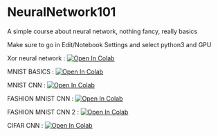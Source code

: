 # NeuralNetwork101
A simple course about neural network, nothing fancy, really basics

Make sure to go in Edit/Notebook Settings and select python3 and GPU

Xor neural network : [![Open In Colab](https://colab.research.google.com/assets/colab-badge.svg)](https://colab.research.google.com/github/hube12/NeuralNetwork101/blob/master/Jupyter%20Notebooks/neural%20network.ipynb)

MNIST BASICS : [![Open In Colab](https://colab.research.google.com/assets/colab-badge.svg)](https://colab.research.google.com/github/hube12/NeuralNetwork101/blob/master/Jupyter%20Notebooks/MNIST%20BASICS.ipynb)

MNIST CNN : [![Open In Colab](https://colab.research.google.com/assets/colab-badge.svg)](https://colab.research.google.com/github/hube12/NeuralNetwork101/blob/master/Jupyter%20Notebooks/FASHION%20MNIST%20CNN.ipynb)

FASHION MNIST CNN : [![Open In Colab](https://colab.research.google.com/assets/colab-badge.svg)](https://colab.research.google.com/github/hube12/NeuralNetwork101/blob/master/Jupyter%20Notebooks/FASHION%20MNIST%20CNN.ipynb)

FASHION MNIST CNN 2 : [![Open In Colab](https://colab.research.google.com/assets/colab-badge.svg)](https://colab.research.google.com/github/hube12/NeuralNetwork101/blob/master/Jupyter%20Notebooks/FASHION%20MNIST%20CNN%202.ipynb)

CIFAR CNN : [![Open In Colab](https://colab.research.google.com/assets/colab-badge.svg)](https://colab.research.google.com/github/hube12/NeuralNetwork101/blob/master/Jupyter%20Notebooks/CIFAR%20CNN.ipynb)









